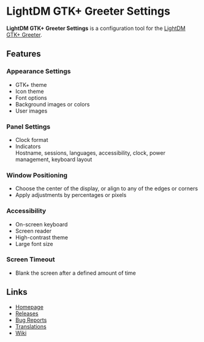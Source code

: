 # LightDM GTK+ Greeter Settings
**LightDM GTK+ Greeter Settings** is a configuration tool for the [LightDM GTK+ Greeter](https://github.com/Xubuntu/lightdm-gtk-greeter).

## Features

### Appearance Settings
- GTK+ theme
- Icon theme
- Font options
- Background images or colors
- User images

### Panel Settings
- Clock format
- Indicators \
  Hostname, sessions, languages, accessibility, clock, power management, keyboard layout

### Window Positioning
- Choose the center of the display, or align to any of the edges or corners
- Apply adjustments by percentages or pixels

### Accessibility
- On-screen keyboard
- Screen reader
- High-contrast theme
- Large font size

### Screen Timeout
- Blank the screen after a defined amount of time

## Links
 - [Homepage](https://github.com/xubuntu/lightdm-gtk-greeter-settings)
 - [Releases](https://github.com/xubuntu/lightdm-gtk-greeter-settings/releases)
 - [Bug Reports](https://github.com/xubuntu/lightdm-gtk-greeter-settings/issues)
 - [Translations](https://www.transifex.com/xubuntu/lightdm-gtk-greeter-settings)
 - [Wiki](https://github.com/xubuntu/lightdm-gtk-greeter-settings/wiki)
